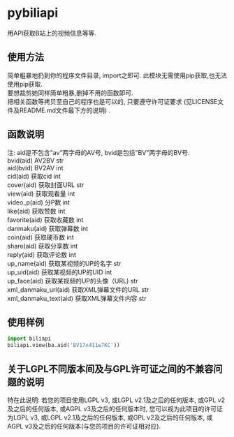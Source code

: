 # pybiliapi

用API获取B站上的视频信息等等.

## 使用方法

简单粗暴地扔到你的程序文件目录, import之即可. 此模块无需使用pip获取,也无法使用pip获取.  
要想裁剪她同样简单粗暴,删掉不用的函数即可.  
把相关函数等拷贝至自己的程序也是可以的, 只要遵守许可证要求 (见LICENSE文件及README.md文件最下方的说明) .  

## 函数说明

注: aid是不包含"av"两字母的AV号, bvid是包括"BV"两字母的BV号.  
bvid(aid) AV2BV str  
aid(bvid) BV2AV int  
cid(aid) 获取cid int  
cover(aid) 获取封面URL str  
view(aid) 获取观看量 int  
video_p(aid) 分P数 int  
like(aid) 获取赞数 int  
favorite(aid) 获取收藏数 int  
danmaku(aid) 获取弹幕数 int  
coin(aid) 获取硬币数 int  
share(aid) 获取分享数 int  
reply(aid) 获取评论数 int  
up_name(aid) 获取某视频的UP的名字 str  
up_uid(aid) 获取某视频的UP的UID int  
up_face(aid) 获取某视频的UP的头像（URL) str  
xml_danmaku_url(aid) 获取XML弹幕文件的URL str  
xml_danmaku_text(aid) 获取XML弹幕文件内容 str  

## 使用样例

````python
import biliapi
biliapi.view(ba.aid('BV17x411w7KC'))
````

## 关于LGPL不同版本间及与GPL许可证之间的不兼容问题的说明

特在此说明: 若您的项目使用LGPL v3, 或LGPL v2.1及之后的任何版本, 或GPL v2及之后的任何版本, 或AGPL v3及之后的任何版本时, 您可以视为此项目的许可证为LGPL v3, 或LGPL v2.1及之后的任何版本, 或GPL v2及之后的任何版本, 或AGPL v3及之后的任何版本(与您的项目的许可证相对应).
